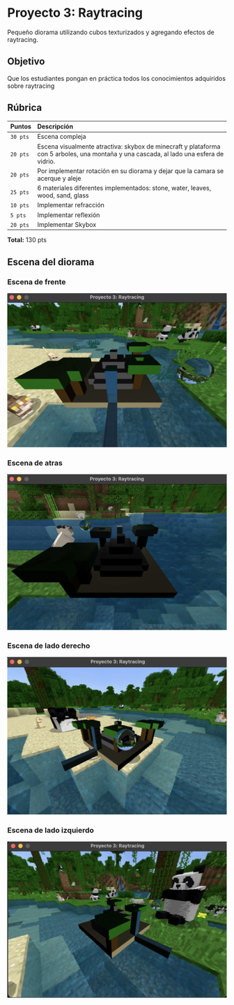 # Proyecto 3: Raytracing

Pequeño diorama utilizando cubos texturizados y agregando efectos de raytracing.

## Objetivo

Que los estudiantes pongan en práctica todos los conocimientos adquiridos sobre raytracing

## Rúbrica

| Puntos | Descripción                     |
| :-------- | :-------------------------------- |
| `30 pts`      | Escena compleja |
| `20 pts`      | Escena visualmente atractiva: skybox de minecraft y plataforma con 5 arboles, una montaña y una cascada, al lado una esfera de vidrio. |
| `20 pts`      | Por implementar rotación en su diorama y dejar que la camara se acerque y aleje |
| `25 pts`      | 6 materiales diferentes implementados: stone, water, leaves, wood, sand, glass  |
| `10 pts`      | Implementar refracción |
| `5 pts`       | Implementar reflexión  |
| `20 pts`      | Implementar Skybox |

**Total:** 130 pts

## Escena del diorama

### Escena de frente

![img1](readme-media/scene1.png)

### Escena de atras

![img2](readme-media/scene2.png)

### Escena de lado derecho

![img3](readme-media/scene3.png)

### Escena de lado izquierdo

![img4](readme-media/scene4.png)
